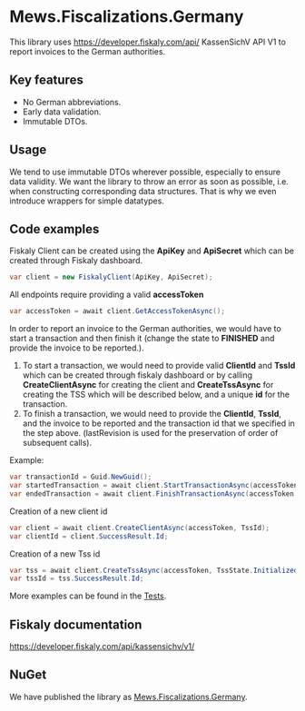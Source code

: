 # Mews.Fiscalizations.Germany

This library uses https://developer.fiskaly.com/api/ KassenSichV API V1 to report invoices to the German authorities.

## Key features
- No German abbreviations.
- Early data validation.
- Immutable DTOs.

## Usage
We tend to use immutable DTOs wherever possible, especially to ensure data validity.
We want the library to throw an error as soon as possible, i.e. when constructing corresponding data structures.
That is why we even introduce wrappers for simple datatypes.

## Code examples

Fiskaly Client can be created using the **ApiKey** and **ApiSecret** which can be created through Fiskaly dashboard.

```csharp
var client = new FiskalyClient(ApiKey, ApiSecret);
```

All endpoints require providing a valid **accessToken**

```csharp
var accessToken = await client.GetAccessTokenAsync();
```

In order to report an invoice to the German authorities, we would have to start a transaction and then finish it (change the state to **FINISHED** and provide the invoice to be reported.).

1. To start a transaction, we would need to provide valid **ClientId** and **TssId** which can be created through fiskaly dashboard or by calling **CreateClientAsync** for creating the client and **CreateTssAsync** for creating the TSS which will be described below, and a unique **id** for the transaction.
2. To finish a transaction, we would need to provide the **ClientId**, **TssId**, and the invoice to be reported and the transaction id that we specified in the step above.
(lastRevision is used for the preservation of order of subsequent calls).

Example:
```csharp
var transactionId = Guid.NewGuid();
var startedTransaction = await client.StartTransactionAsync(accessToken, clientId, tssId, transactionId);
var endedTransaction = await client.FinishTransactionAsync(accessToken, clientId, tssId, InvoiceToReport, transactionId, lastRevision: "1");
```

Creation of a new client id
```csharp
var client = await client.CreateClientAsync(accessToken, TssId);
var clientId = client.SuccessResult.Id;
```

Creation of a new Tss id
```csharp
var tss = await client.CreateTssAsync(accessToken, TssState.Initialized, description: "Creating a test TSS.");
var tssId = tss.SuccessResult.Id;
```

More examples can be found in the [Tests](https://github.com/MewsSystems/fiscalizations/tree/master/src/Germany/Mews.Fiscalizations.Germany.Tests).

## Fiskaly documentation
https://developer.fiskaly.com/api/kassensichv/v1/

## NuGet

We have published the library as [Mews.Fiscalizations.Germany](https://www.nuget.org/packages/Mews.Fiscalizations.Germany/).
